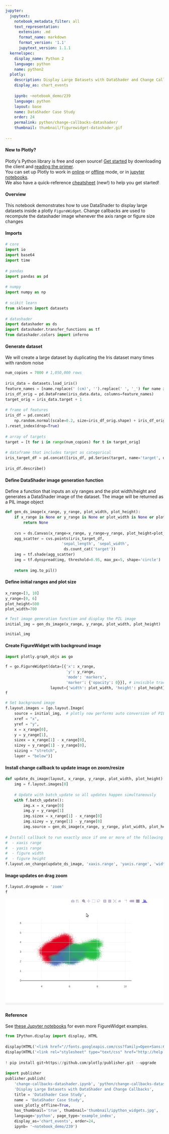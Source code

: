 ```yaml
---
jupyter:
  jupytext:
    notebook_metadata_filter: all
    text_representation:
      extension: .md
      format_name: markdown
      format_version: '1.1'
      jupytext_version: 1.1.1
  kernelspec:
    display_name: Python 2
    language: python
    name: python2
  plotly:
    description: Display Large Datasets with DataShader and Change Callbacks
    display_as: chart_events
    
    ipynb: ~notebook_demo/239
    language: python
    layout: base
    name: DataShader Case Study
    order: 24
    permalink: python/change-callbacks-datashader/
    thumbnail: thumbnail/figurewidget-datashader.gif
    
---
```


#### New to Plotly?
Plotly's Python library is free and open source! [Get started](https://plot.ly/python/getting-started/) by downloading the client and [reading the primer](https://plot.ly/python/getting-started/).
<br>You can set up Plotly to work in [online](https://plot.ly/python/getting-started/#initialization-for-online-plotting) or [offline](https://plot.ly/python/getting-started/#initialization-for-offline-plotting) mode, or in [jupyter notebooks](https://plot.ly/python/getting-started/#start-plotting-online).
<br>We also have a quick-reference [cheatsheet](https://images.plot.ly/plotly-documentation/images/python_cheat_sheet.pdf) (new!) to help you get started!


#### Overview
This notebook demonstrates how to use DataShader to display large datasets inside a plotly `FigureWidget`. Change callbacks are used to recompute the datashader image whenever the axis range or figure size changes


#### Imports

```python
# core
import io
import base64
import time

# pandas
import pandas as pd

# numpy
import numpy as np

# scikit learn
from sklearn import datasets

# datashader
import datashader as ds
import datashader.transfer_functions as tf
from datashader.colors import inferno
```

#### Generate dataset
We will create a large dataset by duplicating the Iris dataset many times with random noise

```python
num_copies = 7000 # 1,050,000 rows

iris_data = datasets.load_iris()
feature_names = [name.replace(' (cm)', '').replace(' ', '_') for name in iris_data.feature_names]
iris_df_orig = pd.DataFrame(iris_data.data, columns=feature_names)
target_orig = iris_data.target + 1

# frame of features
iris_df = pd.concat(
    np.random.normal(scale=0.2, size=iris_df_orig.shape) + iris_df_orig for i in range(num_copies)
).reset_index(drop=True)

# array of targets
target = [t for i in range(num_copies) for t in target_orig]

# dataframe that includes target as categorical
iris_target_df = pd.concat([iris_df, pd.Series(target, name='target', dtype='category')], axis=1)

iris_df.describe()
```

#### Define DataShader image generation function
Define a function that inputs an x/y ranges and the plot width/height and generates a DataShader image of the dataset.  The image will be returned as a PIL image object

```python
def gen_ds_image(x_range, y_range, plot_width, plot_height):
    if x_range is None or y_range is None or plot_width is None or plot_height is None:
        return None

    cvs = ds.Canvas(x_range=x_range, y_range=y_range, plot_height=plot_height, plot_width=plot_width)
    agg_scatter = cvs.points(iris_target_df,
                         'sepal_length', 'sepal_width',
                          ds.count_cat('target'))
    img = tf.shade(agg_scatter)
    img = tf.dynspread(img, threshold=0.95, max_px=5, shape='circle')

    return img.to_pil()
```

#### Define initial ranges and plot size

```python
x_range=[3, 10]
y_range=[0, 6]
plot_height=500
plot_width=700
```

```python
# Test image generation function and display the PIL image
initial_img = gen_ds_image(x_range, y_range, plot_width, plot_height)
```

```python
initial_img
```

#### Create FigureWidget with background image

```python
import plotly.graph_objs as go
```

```python
f = go.FigureWidget(data=[{'x': x_range,
                           'y': y_range,
                           'mode': 'markers',
                           'marker': {'opacity': 0}}], # invisible trace to init axes and to support autoresize
                    layout={'width': plot_width, 'height': plot_height})
f
```

```python
# Set background image
f.layout.images = [go.layout.Image(
    source = initial_img,  # plotly now performs auto conversion of PIL image to png data URI
    xref = "x",
    yref = "y",
    x = x_range[0],
    y = y_range[1],
    sizex = x_range[1] - x_range[0],
    sizey = y_range[1] - y_range[0],
    sizing = "stretch",
    layer = "below")]
```

#### Install change callback to update image on zoom/resize

```python
def update_ds_image(layout, x_range, y_range, plot_width, plot_height):
    img = f.layout.images[0]

    # Update with batch_update so all updates happen simultaneously
    with f.batch_update():
        img.x = x_range[0]
        img.y = y_range[1]
        img.sizex = x_range[1] - x_range[0]
        img.sizey = y_range[1] - y_range[0]
        img.source = gen_ds_image(x_range, y_range, plot_width, plot_height)

# Install callback to run exactly once if one or more of the following properties changes
#  - xaxis range
#  - yaxis range
#  - figure width
#  - figure height
f.layout.on_change(update_ds_image, 'xaxis.range', 'yaxis.range', 'width', 'height')
```

#### Image updates on drag zoom

```python
f.layout.dragmode = 'zoom'
f
```

<img src='https://raw.githubusercontent.com/michaelbabyn/plot_data/master/datashader_figurewidget.gif'>


#### Reference


See [these Jupyter notebooks](https://github.com/jonmmease/plotly_ipywidget_notebooks) for even more FigureWidget examples.

```python
from IPython.display import display, HTML

display(HTML('<link href="//fonts.googleapis.com/css?family=Open+Sans:600,400,300,200|Inconsolata|Ubuntu+Mono:400,700" rel="stylesheet" type="text/css" />'))
display(HTML('<link rel="stylesheet" type="text/css" href="http://help.plot.ly/documentation/all_static/css/ipython-notebook-custom.css">'))

! pip install git+https://github.com/plotly/publisher.git --upgrade

import publisher
publisher.publish(
    'change-callbacks-datashader.ipynb', 'python/change-callbacks-datashader/', 'FigureWidget | plotly',
    'Display Large Datasets with DataShader and Change Callbacks',
    title = 'DataShader Case Study',
    name = 'DataShader Case Study',
    uses_plotly_offline=True,
    has_thumbnail='true', thumbnail='thumbnail/ipython_widgets.jpg',
    language='python', page_type='example_index',
    display_as='chart_events', order=24,
    ipynb= '~notebook_demo/239')
```

```python

```
